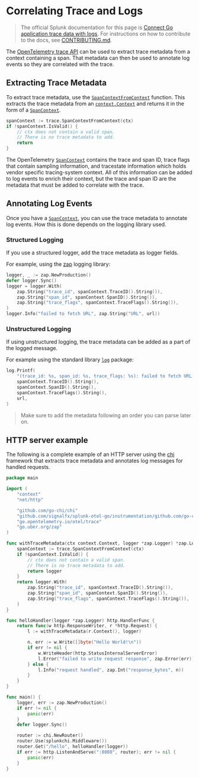 # Correlating Trace and Logs

> The official Splunk documentation for this page is [Connect Go application trace data with logs](https://docs.splunk.com/Observability/gdi/get-data-in/application/go/instrumentation/connect-traces-logs.html). For instructions on how to contribute to the docs, see [CONTRIBUTING.md](../CONTRIBUTING.md#documentation).

The [OpenTelemetry trace API] can be used to extract trace metadata from a
context containing a span. That metadata can then be used to annotate log
events so they are correlated with the trace.

## Extracting Trace Metadata

To extract trace metadata, use the [`SpanContextFromContext`] function. This
extracts the trace metadata from an [`context.Context`] and returns it in
the form of a [`SpanContext`].

```go
spanContext := trace.SpanContextFromContext(ctx)
if !spanContext.IsValid() {
	// ctx does not contain a valid span.
	// There is no trace metadata to add.
	return
}
```

The OpenTelemetry [`SpanContext`] contains the trace and span ID, trace flags
that contain sampling information, and tracestate information which holds
vendor specific tracing-system context. All of this information can be added to
log events to enrich their context, but the trace and span ID are the metadata
that must be added to correlate with the trace.

## Annotating Log Events

Once you have a [`SpanContext`], you can use the trace metadata to
annotate log events. How this is done depends on the logging library used.

### Structured Logging

If you use a structured logger, add the trace metadata as logger fields.

For example, using the [zap] logging library:

```go
logger, _ := zap.NewProduction()
defer logger.Sync()
logger = logger.With(
	zap.String("trace_id", spanContext.TraceID().String()),
	zap.String("span_id", spanContext.SpanID().String()),
	zap.String("trace_flags", spanContext.TraceFlags().String()),
)
logger.Info("failed to fetch URL", zap.String("URL", url))
```

### Unstructured Logging

If using unstructured logging, the trace metadata can be added as a part of the
logged message.

For example using the standard library [`log`] package:

```go
log.Printf(
	"(trace_id: %s, span_id: %s, trace_flags: %s): failed to fetch URL: %s",
	spanContext.TraceID().String(),
	spanContext.SpanID().String(),
	spanContext.TraceFlags().String(),
	url,
)
```

> Make sure to add the metadata following an order you can parse later on.

## HTTP server example

The following is a complete example of an HTTP server using the [chi] framework that
extracts trace metadata and annotates log messages for handled requests.

```go
package main

import (
	"context"
	"net/http"

	"github.com/go-chi/chi"
	"github.com/signalfx/splunk-otel-go/instrumentation/github.com/go-chi/chi/splunkchi"
	"go.opentelemetry.io/otel/trace"
	"go.uber.org/zap"
)

func withTraceMetadata(ctx context.Context, logger *zap.Logger) *zap.Logger {
	spanContext := trace.SpanContextFromContext(ctx)
	if !spanContext.IsValid() {
		// ctx does not contain a valid span.
		// There is no trace metadata to add.
		return logger
	}
	return logger.With(
		zap.String("trace_id", spanContext.TraceID().String()),
		zap.String("span_id", spanContext.SpanID().String()),
		zap.String("trace_flags", spanContext.TraceFlags().String()),
	)
}

func helloHandler(logger *zap.Logger) http.HandlerFunc {
	return func(w http.ResponseWriter, r *http.Request) {
		l := withTraceMetadata(r.Context(), logger)

		n, err := w.Write([]byte("Hello World!\n"))
		if err != nil {
			w.WriteHeader(http.StatusInternalServerError)
			l.Error("failed to write request response", zap.Error(err))
		} else {
			l.Info("request handled", zap.Int("response_bytes", n))
		}
	}
}

func main() {
	logger, err := zap.NewProduction()
	if err != nil {
		panic(err)
	}
	defer logger.Sync()

	router := chi.NewRouter()
	router.Use(splunkchi.Middleware())
	router.Get("/hello", helloHandler(logger))
	if err := http.ListenAndServe(":8080", router); err != nil {
		panic(err)
	}
}
```

[OpenTelemetry trace API]: https://pkg.go.dev/go.opentelemetry.io/otel/trace
[`SpanContextFromContext`]: https://pkg.go.dev/go.opentelemetry.io/otel/trace#SpanContextFromContext
[`context.Context`]: https://pkg.go.dev/context#Context
[`SpanContext`]: https://pkg.go.dev/go.opentelemetry.io/otel/trace#SpanContext
[zap]: https://github.com/uber-go/zap
[`log`]: https://pkg.go.dev/log
[chi]: https://github.com/go-chi/chi

